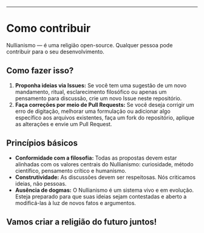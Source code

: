 -----
# Como contribuir

Nullianismo — é uma religião open-source. Qualquer pessoa pode contribuir para o seu desenvolvimento.

## Como fazer isso?

1. **Proponha ideias via Issues:** Se você tem uma sugestão de um novo mandamento, ritual, esclarecimento filosófico ou apenas um pensamento para discussão, crie um novo Issue neste repositório.
2. **Faça correções por meio de Pull Requests:** Se você deseja corrigir um erro de digitação, melhorar uma formulação ou adicionar algo específico aos arquivos existentes, faça um fork do repositório, aplique as alterações e envie um Pull Request.

## Princípios básicos

- **Conformidade com a filosofia:** Todas as propostas devem estar alinhadas com os valores centrais do Nullianismo: curiosidade, método científico, pensamento crítico e humanismo.
- **Construtividade:** As discussões devem ser respeitosas. Nós criticamos ideias, não pessoas.
- **Ausência de dogmas:** O Nullianismo é um sistema vivo e em evolução. Esteja preparado para que suas ideias sejam contestadas e aberto a modificá-las à luz de novos fatos e argumentos.

Vamos criar a religião do futuro juntos!
-----